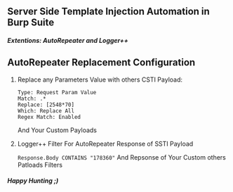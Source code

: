 ## Server Side Template Injection Automation in Burp Suite
#### <em>Extentions: AutoRepeater and Logger++ </em>


## AutoRepeater Replacement Configuration 
1) Replace any Parameters Value with others CSTI Payload:

    ```
    Type: Request Param Value
    Match: .*
    Replace: [2548*70]
    Which: Replace All
    Regex Match: Enabled
    ```
    
    And Your Custom Payloads
2) Logger++ Filter For AutoRepeater Response of SSTI Payload

    ``` Response.Body CONTAINS "178360" ```
    And Repsonse of Your Custom others Patloads Filters
<h4><em>Happy Hunting ;) </em><h4>
